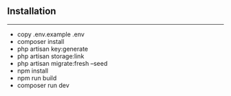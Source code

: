 ## Installation

---

 - copy .env.example .env
 - composer install
 - php artisan key:generate
 - php artisan storage:link
 - php artisan migrate:fresh –seed
 - npm install
 - npm run build
 - composer run dev
